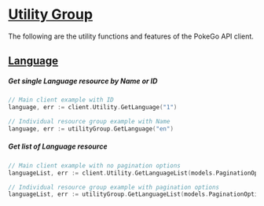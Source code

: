 # [Utility Group](https://pokeapi.co/docs/v2#utility-section)
The following are the utility functions and features of the PokeGo API client.

## [Language](https://pokeapi.co/docs/v2#languages)

##### Get single Language resource by Name or ID
```go
// Main client example with ID
language, err := client.Utility.GetLanguage("1")

// Individual resource group example with Name
language, err := utilityGroup.GetLanguage("en")
```

##### Get list of Language resource 
```go
// Main client example with no pagination options
languageList, err := client.Utility.GetLanguageList(models.PaginationOptions{})

// Individual resource group example with pagination options
languageList, err := utilityGroup.GetLanguageList(models.PaginationOptions{Limit: 20, Offset: 20})
```

